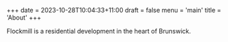 +++
date = 2023-10-28T10:04:33+11:00
draft = false
menu = 'main'
title = 'About'
+++

Flockmill is a residential development in the heart of Brunswick.
